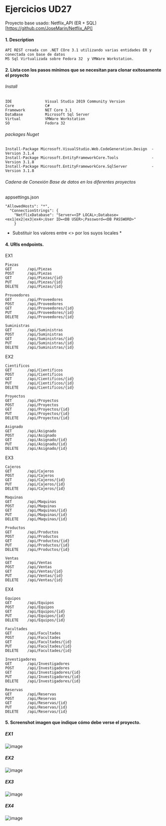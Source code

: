 # Ejercicios UD27
Proyecto base usado: Netflix_API (ER + SQL) [https://github.com/JoseMarin/Netflix_API]

#### 1. Description
```
API REST creada con .NET COre 3.1 utilizando varias entidades ER y conectada con base de datos 
MS Sql Virtualizada sobre Fedora 32  y VMWare Workstation.
```

#### 2. Lista con los pasos mínimos que se necesitan para clonar exitosamente el proyecto

###### Install
```
IDE               Visual Studio 2019 Community Version
Core              C# 
Framework         NET Core 3.1
DataBase          Microsoft Sql Server 
Virtual           VMWare Workstation
SO                Fedora 32
```
###### packages Nuget 
```
Install-Package Microsoft.VisualStudio.Web.CodeGeneration.Design  -Version 3.1.4
Install-Package Microsoft.EntityFrameworkCore.Tools               -Version 3.1.8
Install-Package Microsoft.EntityFrameworkCore.SqlServer           -Version 3.1.8
```
###### Cadena de Conexión Base de datos en los diferentes proyectos
appsettings.json
```
"AllowedHosts": "*",
  "ConnectionStrings": {
    "NetflixDatabase": "Server=<IP LOCAL>;Database=<ex1|ex2|ex3|ex4>;User ID=<DB USER>;Password=<DB PASSWORD>"
    }
```
* Substituir los valores entre <> por los suyos locales *
#### 4. URIs endpoints.
EX1
```
Piezas
GET       /api/Piezas
POST      /api/Piezas
GET       /api/Piezas/{id}
PUT       /api/Piezas/{id}
DELETE    /api/Piezas/{id}

Proveedores
GET       /api/Proveedores
POST      /api/Proveedores
GET       /api/Proveedores/{id}
PUT       /api/Proveedores/{id}
DELETE    /api/Proveedores/{id}

Suministras
GET       /api/Suministras
POST      /api/Suministras
GET       /api/Suministras/{id}
PUT       /api/Suministras/{id}
DELETE    /api/Suministras/{id}
```
EX2
```
Cientificos
GET       /api/Cientificos
POST      /api/Cientificos
GET       /api/Cientificos/{id}
PUT       /api/Cientificos/{id}
DELETE    /api/Cientificos/{id}

Proyectos
GET       /api/Proyectos
POST      /api/Proyectos
GET       /api/Proyectos/{id}
PUT       /api/Proyectos/{id}
DELETE    /api/Proyectos/{id}

Asignado
GET       /api/Asignado
POST      /api/Asignado
GET       /api/Asignado/{id}
PUT       /api/Asignado/{id}
DELETE    /api/Asignado/{id}
```
EX3
```
Cajeros
GET       /api/Cajeros
POST      /api/Cajeros
GET       /api/Cajeros/{id}
PUT       /api/Cajeros/{id}
DELETE    /api/Cajeros/{id}

Maquinas
GET       /api/Maquinas
POST      /api/Maquinas
GET       /api/Maquinas/{id}
PUT       /api/Maquinas/{id}
DELETE    /api/Maquinas/{id}

Productos
GET       /api/Productos
POST      /api/Productos
GET       /api/Productos/{id}
PUT       /api/Productos/{id}
DELETE    /api/Productos/{id}

Ventas
GET       /api/Ventas
POST      /api/Ventas
GET       /api/Ventas/{id}
PUT       /api/Ventas/{id}
DELETE    /api/Ventas/{id}
```
EX4
```
Equipos
GET       /api/Equipos
POST      /api/Equipos
GET       /api/Equipos/{id}
PUT       /api/Equipos/{id}
DELETE    /api/Equipos/{id}

Facultades
GET       /api/Facultades
POST      /api/Facultades
GET       /api/Facultades/{id}
PUT       /api/Facultades/{id}
DELETE    /api/Facultades/{id}

Investigadores
GET       /api/Investigadores
POST      /api/Investigadores
GET       /api/Investigadores/{id}
PUT       /api/Investigadores/{id}
DELETE    /api/Investigadores/{id}

Reservas
GET       /api/Reservas
POST      /api/Reservas
GET       /api/Reservas/{id}
PUT       /api/Reservas/{id}
DELETE    /api/Reservas/{id}
```

#### 5. Screenshot imagen que indique cómo debe verse el proyecto.
##### EX1
![image](https://i.imgur.com/ldKpJAs.png)
##### EX2
![image](https://i.imgur.com/YpiRAAE.png)
##### EX3
![image](https://i.imgur.com/3TjfnWO.png)
##### EX4
![image](https://i.imgur.com/gZWakRE.png)


